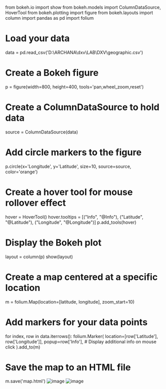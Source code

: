 from bokeh.io import show
from bokeh.models import ColumnDataSource, HoverTool
from bokeh.plotting import figure
from bokeh.layouts import column
import pandas as pd
import folium
# Load your data
data = pd.read_csv('D:\ARCHANA\dxv\LAB\DXV\geographic.csv')
# Create a Bokeh figure
p = figure(width=800, height=400, tools='pan,wheel_zoom,reset')
# Create a ColumnDataSource to hold data
source = ColumnDataSource(data)
# Add circle markers to the figure
p.circle(x='Longitude', y='Latitude', size=10, source=source, color='orange')
# Create a hover tool for mouse rollover effect
hover = HoverTool()
hover.tooltips = [("Info", "@Info"), ("Latitude", "@Latitude"), ("Longitude", "@Longitude")]
p.add_tools(hover)
# Display the Bokeh plot
layout = column(p)
show(layout)
# Create a map centered at a specific location
m = folium.Map(location=[latitude, longitude], zoom_start=10)
# Add markers for your data points
for index, row in data.iterrows():
    folium.Marker(
        location=[row['Latitude'], row['Longitude']],
        popup=row['Info'],  # Display additional info on mouse click
    ).add_to(m)
# Save the map to an HTML file
m.save('map.html')
![image](https://github.com/user-attachments/assets/991231a4-7bce-46af-a67e-d48eb7856ad2)
![image](https://github.com/user-attachments/assets/5a8eceb7-ebcb-4897-99c6-4e90b56cde29)
